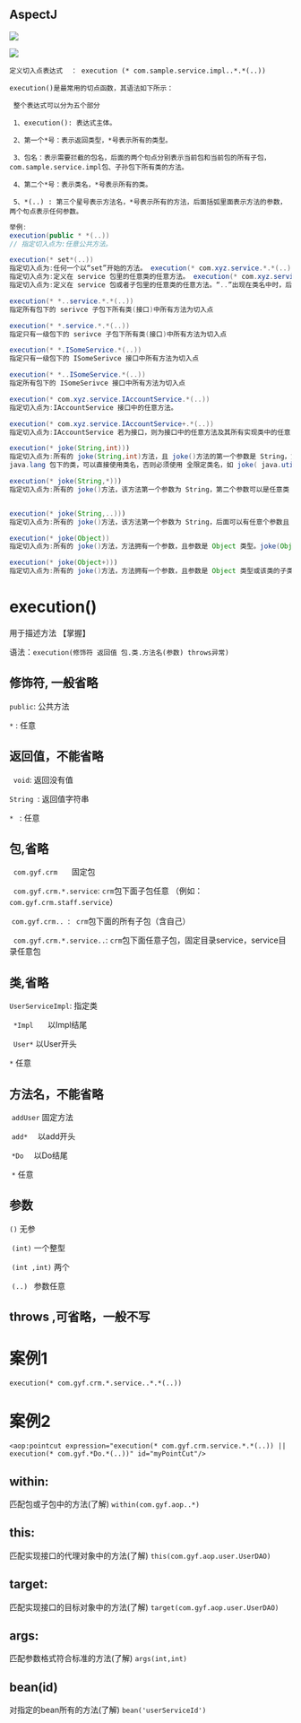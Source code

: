 ## AspectJ

![](https://youpaiyun.zongqilive.cn/image/20200625091751.png)



![](https://youpaiyun.zongqilive.cn/image/20200625092153.png)

```
定义切入点表达式  ： execution (* com.sample.service.impl..*.*(..))

execution()是最常用的切点函数，其语法如下所示：

 整个表达式可以分为五个部分

 1、execution(): 表达式主体。

 2、第一个*号：表示返回类型，*号表示所有的类型。

 3、包名：表示需要拦截的包名，后面的两个句点分别表示当前包和当前包的所有子包，com.sample.service.impl包、子孙包下所有类的方法。

 4、第二个*号：表示类名，*号表示所有的类。

 5、*(..) : 第三个星号表示方法名，*号表示所有的方法，后面括弧里面表示方法的参数，两个句点表示任何参数。
```







```java
举例:
execution(public * *(..))
// 指定切入点为:任意公共方法。

execution(* set*(..))
指定切入点为:任何一个以“set”开始的方法。 execution(* com.xyz.service.*.*(..))
指定切入点为:定义在 service 包里的任意类的任意方法。 execution(* com.xyz.service..*.*(..))
指定切入点为:定义在 service 包或者子包里的任意类的任意方法。“..”出现在类名中时，后 面必须跟“*”，表示包、子包下的所有类。

execution(* *..service.*.*(..))
指定所有包下的 serivce 子包下所有类(接口)中所有方法为切入点

execution(* *.service.*.*(..))
指定只有一级包下的 serivce 子包下所有类(接口)中所有方法为切入点

execution(* *.ISomeService.*(..))
指定只有一级包下的 ISomeSerivce 接口中所有方法为切入点

execution(* *..ISomeService.*(..))
指定所有包下的 ISomeSerivce 接口中所有方法为切入点

execution(* com.xyz.service.IAccountService.*(..))
指定切入点为:IAccountService 接口中的任意方法。

execution(* com.xyz.service.IAccountService+.*(..))
指定切入点为:IAccountService 若为接口，则为接口中的任意方法及其所有实现类中的任意 方法;若为类，则为该类及其子类中的任意方法。

execution(* joke(String,int)))
指定切入点为:所有的 joke(String,int)方法，且 joke()方法的第一个参数是 String，第二个参 数是 int。如果方法中的参数类型是 
java.lang 包下的类，可以直接使用类名，否则必须使用 全限定类名，如 joke( java.util.List, int)。

execution(* joke(String,*)))
指定切入点为:所有的 joke()方法，该方法第一个参数为 String，第二个参数可以是任意类 型，如joke(String s1,String s2)和joke(String s1,double d2)都是，但joke(String s1,double d2,String s3)不是。


execution(* joke(String,..)))
指定切入点为:所有的 joke()方法，该方法第一个参数为 String，后面可以有任意个参数且 参数类型不限，如 joke(String s1)、joke(String s1,String s2)和 joke(String s1,double d2,String s3) 都是。

execution(* joke(Object))
指定切入点为:所有的 joke()方法，方法拥有一个参数，且参数是 Object 类型。joke(Object ob) 是，但，joke(String s)与 joke(User u)均不是。

execution(* joke(Object+)))
指定切入点为:所有的 joke()方法，方法拥有一个参数，且参数是 Object 类型或该类的子类。 不仅 joke(Object ob)是，joke(String s)和 joke(User u)也是。

```











# execution() 

用于描述方法 【掌握】

语法：`execution(修饰符 返回值 包.类.方法名(参数) throws异常)  `

## 修饰符, 一般省略

`public`: 公共方法

`*`  :      任意

## 返回值，不能省略

` void`:  返回没有值

 `String `:  返回值字符串

   ` *  ` :     任意

## 包,省略

  `  com.gyf.crm    `     固定包

   ` com.gyf.crm.*.service`:   `crm`包下面子包任意 （例如：`com.gyf.crm.staff.service`）

​    `com.gyf.crm.. `:   ` crm`包下面的所有子包（含自己）

  `  com.gyf.crm.*.service.. `: `crm`包下面任意子包，固定目录service，service目录任意包

## 类,省略

   ` UserServiceImpl `:         指定类

  `  *Impl    `             以Impl结尾

   ` User*`         以User开头

   ` * `            任意

## 方法名，不能省略

​    `addUser`    固定方法

​    `add*  `          以add开头

​    `*Do  `         以Do结尾

​    `*`          任意

## 参数

   ` () `         无参

​    `(int)`       一个整型

​    `(int ,int)`      两个

​    `(..) `         参数任意

## throws ,可省略，一般不写

 

# 案例1

`execution(* com.gyf.crm.*.service..*.*(..))`

#  案例2

```
<aop:pointcut expression="execution(* com.gyf.crm.service.*.*(..)) || execution(* com.gyf.*Do.*(..))" id="myPointCut"/>

```



## within:

匹配包或子包中的方法(了解)
`within(com.gyf.aop..*)`

## this:

匹配实现接口的代理对象中的方法(了解)
`this(com.gyf.aop.user.UserDAO)`

## target:

匹配实现接口的目标对象中的方法(了解)
`target(com.gyf.aop.user.UserDAO)`

## args:

匹配参数格式符合标准的方法(了解)
`args(int,int)`

## bean(id)  

对指定的bean所有的方法(了解)
`bean('userServiceId')`






